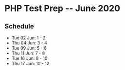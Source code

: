 # PHP Test Prep -- June 2020

## Schedule
* Tue 02 Jun: 1  - 2
* Thu 04 Jun: 3  - 4
* Tue 09 Jun: 5  - 6
* Thu 11 Jun: 7  - 8
* Tue 16 Jun: 8  - 10
* Thu 17 Jun: 10 - 12

